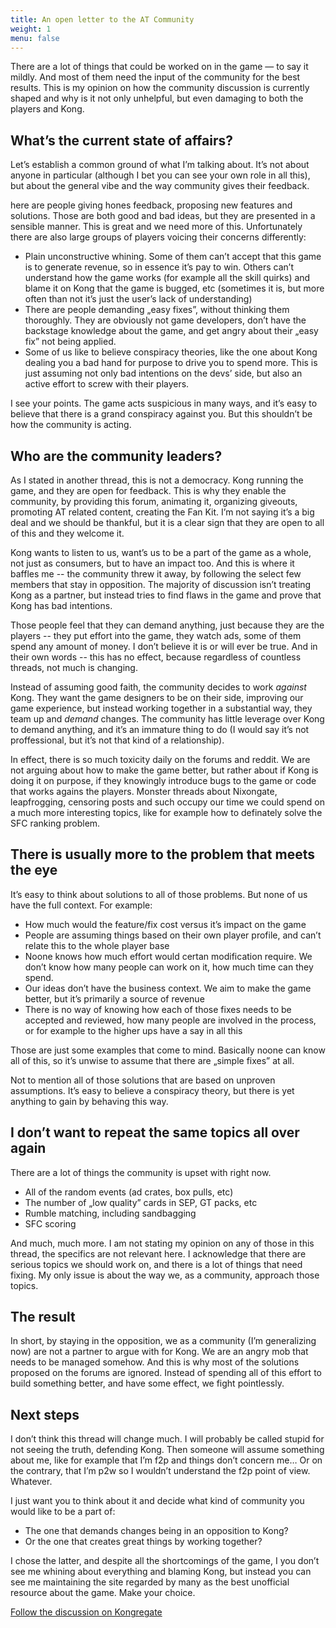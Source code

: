 ```yaml
---
title: An open letter to the AT Community
weight: 1
menu: false
---
```


There are a lot of things that could be worked on in the game — to say it mildly. And most of them need the input of the community for the best results. This is my opinion on how the community discussion is currently shaped and why is it not only unhelpful, but even damaging to both the players and Kong.

## What’s the current state of affairs?

Let’s establish a common ground of what I’m talking about. It’s not about anyone in particular (although I bet you can see your own role in all this), but about the general vibe and the way community gives their feedback.

here are people giving hones feedback, proposing new features and solutions. Those are both good and bad ideas, but they are presented in a sensible manner. This is great and we need more of this. Unfortunately there are also large groups of players voicing their concerns differently:

 * Plain unconstructive whining. Some of them can’t accept that this game is to generate revenue, so in essence it’s pay to win. Others can’t understand how the game works (for example all the skill quirks) and blame it on Kong that the game is bugged, etc (sometimes it is, but more often than not it’s just the user’s lack of understanding)
 * There are people demanding „easy fixes”, without thinking them thoroughly. They are obviously not game developers, don’t have the backstage knowledge about the game, and get angry about their „easy fix” not being applied.
 * Some of us like to believe conspiracy theories, like the one about Kong dealing you a bad hand for purpose to drive you to spend more. This is just assuming not only bad intentions on the devs’ side, but also an active effort to screw with their players.

I see your points. The game acts suspicious in many ways, and it’s easy to believe that there is a grand conspiracy against you. But this shouldn’t be how the community is acting.

## Who are the community leaders?

As I stated in another thread, this is not a democracy. Kong running the game, and they are open for feedback. This is why they enable the community, by providing this forum, animating it, organizing giveouts, promoting AT related content, creating the Fan Kit. I’m not saying it’s a big deal and we should be thankful, but it is a clear sign that they are open to all of this and they welcome it. 

Kong wants to listen to us, want’s us to be a part of the game as a whole, not just as consumers, but to have an impact too. And this is where it baffles me -- the community threw it away, by following the select few members that stay in opposition. The majority of discussion isn’t treating Kong as a partner, but instead tries to find flaws in the game and prove that Kong has bad intentions. 

Those people feel that they can demand anything, just because they are the players -- they put effort into the game, they watch ads, some of them spend any amount of money. I don’t believe it is or will ever be true. And in their own words -- this has no effect, because regardless of countless threads, not much is changing. 

Instead of assuming good faith, the community decides to work *against* Kong. They want the game designers to be on their side, improving our game experience, but instead working together in a substantial way, they team up and *demand* changes.  The community has little leverage over Kong to demand anything, and it’s an immature thing to do (I would say it’s not proffessional, but it’s not that kind of a relationship).

In effect, there is so much toxicity daily on the forums and reddit. We are not arguing about how to make the game better, but rather about if Kong is doing it on purpose, if they knowingly introduce bugs to the game or code that works agains the players. Monster threads about Nixongate, leapfrogging, censoring posts and such occupy our time we could spend on a much more interesting topics, like for example how to definately solve the SFC ranking problem.  

## There is usually more to the problem that meets the eye

It’s easy to think about solutions to all of those problems. But none of us have the full context. For example:

 * How much would the feature/fix cost versus it’s impact on the game
 * People are assuming things based on their own player profile, and can’t relate this to the whole player base
 * Noone knows how much effort would certan modification require. We don’t know how many people can work on it, how much time can they spend.
 * Our ideas don’t have the business context. We aim to make the game better, but it’s primarily a source of revenue
 * There is no way of knowing how each of those fixes needs to be accepted and reviewed, how many people are involved in the process, or for example to the higher ups have a say in all this

Those are just some examples that come to mind. Basically noone can know all of this, so it’s unwise to assume that there are „simple fixes” at all.

Not to mention all of those solutions that are based on unproven assumptions. It’s easy to believe a conspiracy theory, but there is yet anything to gain by behaving this way.

## I don’t want to repeat the same topics all over again

There are a lot of things the community is upset with right now. 

 * All of the random events (ad crates, box pulls, etc)
 * The number of „low quality” cards in SEP, GT packs, etc
 * Rumble matching, including sandbagging
 * SFC scoring

And much, much more. I am not stating my opinion on any of those in this thread, the specifics are not relevant here. I acknowledge that there are serious topics we should work on, and there is a lot of things that need fixing. My only issue is about the way we, as a community, approach those topics.

## The result

In short, by staying in the opposition, we as a community (I’m generalizing now) are not a partner to argue with for Kong. We are an angry mob that needs to be managed somehow.  And this is why most of the solutions proposed on the forums are ignored. Instead of spending all of this effort to build something better, and have some effect, we fight pointlessly.

## Next steps

I don’t think this thread will change much. I will probably be called stupid for not seeing the truth, defending Kong. Then someone will assume something about me, like for example that I’m f2p and things don’t concern me… Or on the contrary, that I’m p2w so I wouldn’t understand the f2p point of view. Whatever.

I just want you to think about it and decide what kind of community you would like to be a part of:

 * The one that demands changes being in an opposition to Kong?
 * Or the one that creates great things by working together?

I chose the latter, and despite all the shortcomings of the game, I you don’t see me whining about everything and blaming Kong, but instead you can see me maintaining the site regarded by many as the best unofficial resource about the game. Make your choice.

<a href="http://www.kongregate.com/forums/727068-technical-issues-feedback/topics/850995-an-open-letter-to-the-at-community" class="btn btn-primary">Follow the discussion on Kongregate</a>

